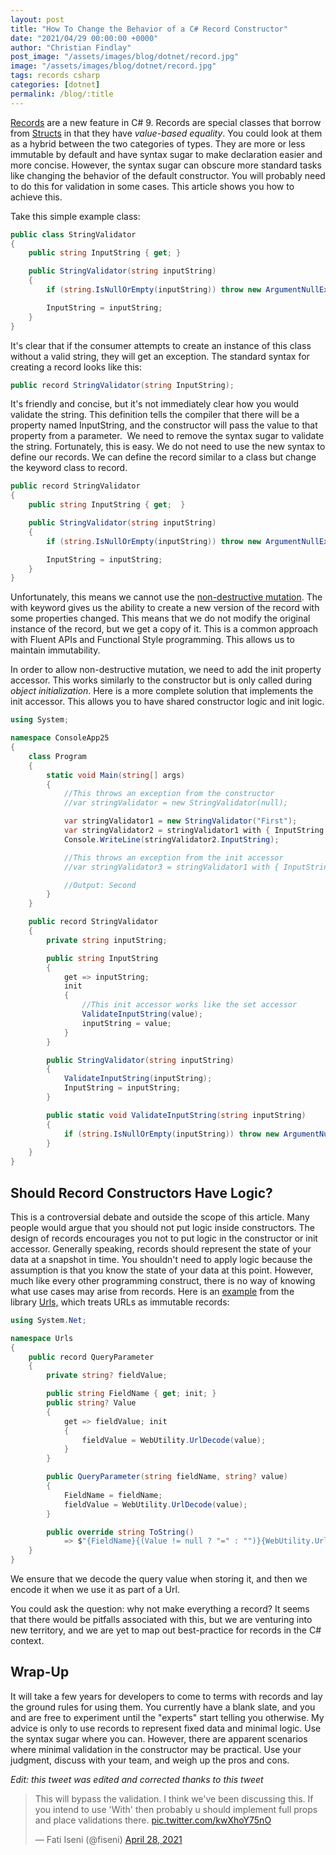 ```yaml
---
layout: post
title: "How To Change the Behavior of a C# Record Constructor"
date: "2021/04/29 00:00:00 +0000"
author: "Christian Findlay"
post_image: "/assets/images/blog/dotnet/record.jpg"
image: "/assets/images/blog/dotnet/record.jpg"
tags: records csharp
categories: [dotnet]
permalink: /blog/:title
---
```


[Records](https://docs.microsoft.com/en-us/dotnet/csharp/whats-new/tutorials/records) are a new feature in C# 9. Records are special classes that borrow from [Structs](https://docs.microsoft.com/en-us/dotnet/csharp/language-reference/builtin-types/struct) in that they have _value-based equality_. You could look at them as a hybrid between the two categories of types. They are more or less immutable by default and have syntax sugar to make declaration easier and more concise. However, the syntax sugar can obscure more standard tasks like changing the behavior of the default constructor. You will probably need to do this for validation in some cases. This article shows you how to achieve this.

Take this simple example class:
```csharp
public class StringValidator
{
    public string InputString { get; }

    public StringValidator(string inputString)
    {
        if (string.IsNullOrEmpty(inputString)) throw new ArgumentNullException(nameof(inputString));

        InputString = inputString;
    }
}
```

It's clear that if the consumer attempts to create an instance of this class without a valid string, they will get an exception. The standard syntax for creating a record looks like this:

```csharp
public record StringValidator(string InputString);
```

It's friendly and concise, but it's not immediately clear how you would validate the string. This definition tells the compiler that there will be a property named InputString, and the constructor will pass the value to that property from a parameter.  We need to remove the syntax sugar to validate the string. Fortunately, this is easy. We do not need to use the new syntax to define our records. We can define the record similar to a class but change the keyword class to record.

```csharp
public record StringValidator
{
    public string InputString { get;  }

    public StringValidator(string inputString)
    {
        if (string.IsNullOrEmpty(inputString)) throw new ArgumentNullException(nameof(inputString));

        InputString = inputString;
    }
}
```

Unfortunately, this means we cannot use the [non-destructive mutation](https://docs.microsoft.com/en-us/dotnet/csharp/whats-new/tutorials/records#non-destructive-mutation). The with keyword gives us the ability to create a new version of the record with some properties changed. This means that we do not modify the original instance of the record, but we get a copy of it. This is a common approach with Fluent APIs and Functional Style programming. This allows us to maintain immutability.

In order to allow non-destructive mutation, we need to add the init property accessor. This works similarly to the constructor but is only called during _object initialization_. Here is a more complete solution that implements the init accessor. This allows you to have shared constructor logic and init logic.

```csharp
using System;

namespace ConsoleApp25
{
    class Program
    {
        static void Main(string[] args)
        {
            //This throws an exception from the constructor
            //var stringValidator = new StringValidator(null);

            var stringValidator1 = new StringValidator("First");
            var stringValidator2 = stringValidator1 with { InputString = "Second" };
            Console.WriteLine(stringValidator2.InputString);

            //This throws an exception from the init accessor
            //var stringValidator3 = stringValidator1 with { InputString = null };

            //Output: Second
        }
    }

    public record StringValidator
    {
        private string inputString;

        public string InputString
        {
            get => inputString;
            init
            {
                //This init accessor works like the set accessor
                ValidateInputString(value);
                inputString = value;
            }
        }

        public StringValidator(string inputString)
        {
            ValidateInputString(inputString);
            InputString = inputString;
        }

        public static void ValidateInputString(string inputString)
        {
            if (string.IsNullOrEmpty(inputString)) throw new ArgumentNullException(nameof(inputString));
        }
    }
}
```

Should Record Constructors Have Logic?
--------------------------------------

This is a controversial debate and outside the scope of this article. Many people would argue that you should not put logic inside constructors. The design of records encourages you not to put logic in the constructor or init accessor. Generally speaking, records should represent the state of your data at a snapshot in time. You shouldn't need to apply logic because the assumption is that you know the state of your data at this point. However, much like every other programming construct, there is no way of knowing what use cases may arise from records. Here is an [example](https://github.com/MelbourneDeveloper/Urls/blob/5f55a9437cfac1223711d616bfdbeb72b230d263/src/Uris/QueryParameter.cs#L5) from the library [Urls,](https://github.com/MelbourneDeveloper/Urls) which treats URLs as immutable records:

```csharp
using System.Net;

namespace Urls
{
    public record QueryParameter
    {
        private string? fieldValue;

        public string FieldName { get; init; }
        public string? Value
        {
            get => fieldValue; init
            {
                fieldValue = WebUtility.UrlDecode(value);
            }
        }

        public QueryParameter(string fieldName, string? value)
        {
            FieldName = fieldName;
            fieldValue = WebUtility.UrlDecode(value);
        }

        public override string ToString()
            => $"{FieldName}{(Value != null ? "=" : "")}{WebUtility.UrlEncode(Value)}";
    }
}
```

We ensure that we decode the query value when storing it, and then we encode it when we use it as part of a Url.

You could ask the question: why not make everything a record? It seems that there would be pitfalls associated with this, but we are venturing into new territory, and we are yet to map out best-practice for records in the C# context. 

Wrap-Up
-------

It will take a few years for developers to come to terms with records and lay the ground rules for using them. You currently have a blank slate, and you and are free to experiment until the "experts" start telling you otherwise. My advice is only to use records to represent fixed data and minimal logic. Use the syntax sugar where you can. However, there are apparent scenarios where minimal validation in the constructor may be practical. Use your judgment, discuss with your team, and weigh up the pros and cons. 

_Edit: this tweet was edited and corrected thanks to this tweet_
<blockquote class="twitter-tweet"><p lang="en" dir="ltr">This will bypass the validation. I think we&#39;ve been discussing this. If you intend to use &#39;With&#39; then probably u should implement full props and place validations there. <a href="https://t.co/kwXhoY75nO">pic.twitter.com/kwXhoY75nO</a></p>&mdash; Fati Iseni (@fiseni) <a href="https://twitter.com/fiseni/status/1387543409213181954?ref_src=twsrc%5Etfw">April 28, 2021</a></blockquote> <script async src="https://platform.twitter.com/widgets.js" charset="utf-8"></script> 